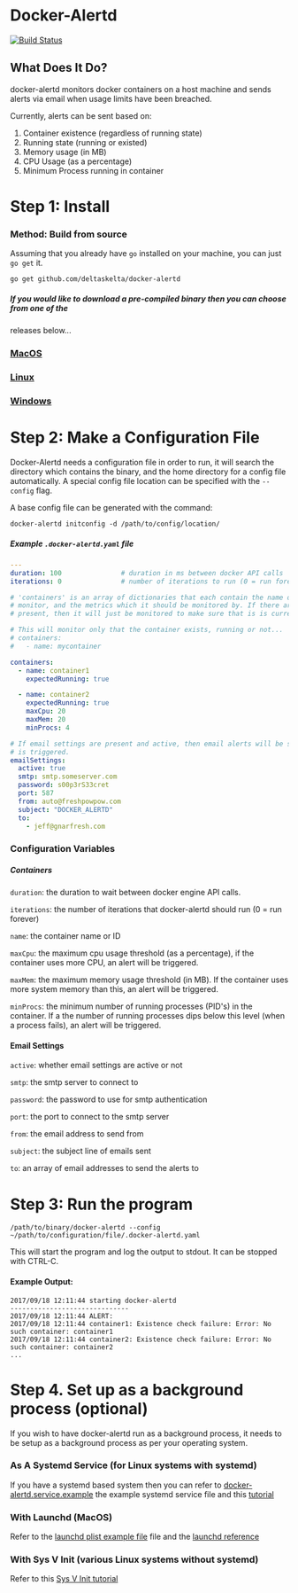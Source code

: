 # Docker-Alertd

[![Build Status](https://travis-ci.org/deltaskelta/docker-alertd.svg?branch=master)](https://travis-ci.org/deltaskelta/docker-alertd)

## What Does It Do?

docker-alertd monitors docker containers on a host machine and sends alerts via email when
usage limits have been breached.

Currently, alerts can be sent based on:

1. Container existence (regardless of running state)
2. Running state (running or existed)
3. Memory usage (in MB)
4. CPU Usage (as a percentage)
5. Minimum Process running in container

# Step 1: Install

### Method: Build from source

Assuming that you already have `go` installed on your machine, you can just `go get` it.

```
go get github.com/deltaskelta/docker-alertd
```

##### If you would like to download a pre-compiled binary then you can choose from one of the
releases below...

### [MacOS](https://github.com/deltaskelta/docker-alertd/raw/release/dist/mac/docker-alertd)
### [Linux](https://github.com/deltaskelta/docker-alertd/raw/release/dist/linux/docker-alertd)
### [Windows](https://github.com/deltaskelta/docker-alertd/raw/release/dist/windows/docker-alertd.exe)

# Step 2: Make a Configuration File

Docker-Alertd needs a configuration file in order to run, it will search the directory
which contains the binary, and the home directory for a config file automatically. A
special config file location can be specified with the `--config` flag.

A base config file can be generated with the command:

```
docker-alertd initconfig -d /path/to/config/location/
```

##### Example `.docker-alertd.yaml` file
```yaml
---
duration: 100				# duration in ms between docker API calls
iterations: 0				# number of iterations to run (0 = run forever)

# 'containers' is an array of dictionaries that each contain the name of a container to
# monitor, and the metrics which it should be monitored by. If there are no metrics
# present, then it will just be monitored to make sure that is is currently up.

# This will monitor only that the container exists, running or not...
# containers:
#   - name: mycontainer

containers:
  - name: container1
    expectedRunning: true

  - name: container2
    expectedRunning: true
    maxCpu: 20
    maxMem: 20
    minProcs: 4

# If email settings are present and active, then email alerts will be sent when an alert
# is triggered.
emailSettings:
  active: true
  smtp: smtp.someserver.com
  password: s00p3rS33cret
  port: 587
  from: auto@freshpowpow.com
  subject: "DOCKER_ALERTD"
  to:
    - jeff@gnarfresh.com
```

### Configuration Variables

##### Containers
`duration`: the duration to wait between docker engine API calls.

`iterations`:  the number of iterations that docker-alertd should run (0 = run forever)

`name`: the container name or ID

`maxCpu`: the maximum cpu usage threshold (as a percentage), if the container uses more
CPU, an alert will be triggered.

`maxMem`: the maximum memory usage threshold (in MB). If the container uses more system
memory than this, an alert will be triggered.

`minProcs`: the minimum number of running processes (PID's) in the container. If a the
number of running processes dips below this level (when a process fails), an alert will
be triggered.

#### Email Settings
`active`: whether email settings are active or not

`smtp`: the smtp server to connect to

`password`: the password to use for smtp authentication

`port`: the port to connect to the smtp server

`from`: the email address to send from

`subject`: the subject line of emails sent

`to`: an array of email addresses to send the alerts to

# Step 3: Run the program

```
/path/to/binary/docker-alertd --config ~/path/to/configuration/file/.docker-alertd.yaml
```

This will start the program and log the output to stdout. It can be stopped with CTRL-C.

#### Example Output:

```
2017/09/18 12:11:44 starting docker-alertd
------------------------------
2017/09/18 12:11:44 ALERT:
2017/09/18 12:11:44 container1: Existence check failure: Error: No such container: container1
2017/09/18 12:11:44 container2: Existence check failure: Error: No such container: container2
...
```

# Step 4. Set up as a background process (optional)

If you wish to have docker-alertd run as a background process, it needs to be setup as a
background process as per your operating system.

### As A Systemd Service (for Linux systems with systemd)

If you have a systemd based system then you can refer to [docker-alertd.service.example](https://github.com/deltaskelta/docker-alertd/blob/master/docker-alertd.service.example) 
the example systemd service file and this [tutorial](https://www.digitalocean.com/community/tutorials/how-to-use-systemctl-to-manage-systemd-services-and-units)

### With Launchd (MacOS)

Refer to the [launchd plist example file](https://github.com/deltaskelta/docker-alertd/blob/master/com.github.docker-alertd.plist.example) file and the [launchd reference](http://www.launchd.info/)

### With Sys V Init (various Linux systems without systemd)

Refer to this [Sys V Init tutorial](https://www.cyberciti.biz/tips/linux-write-sys-v-init-script-to-start-stop-service.html)
